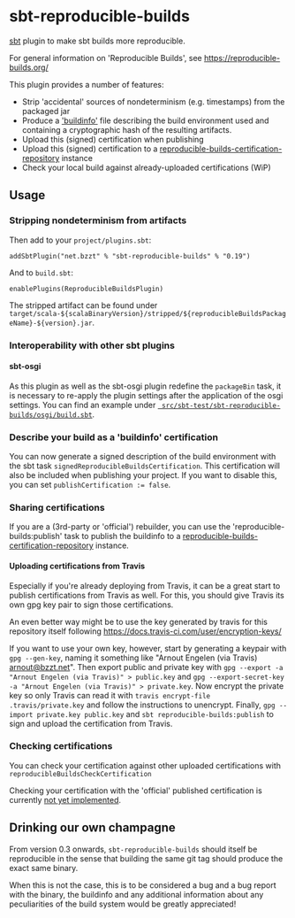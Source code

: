 # sbt-reproducible-builds

[sbt](https://www.scala-sbt.org) plugin to make sbt builds more reproducible.

For general information on 'Reproducible Builds', see https://reproducible-builds.org/

This plugin provides a number of features:

 * Strip 'accidental' sources of nondeterminism (e.g. timestamps) from the packaged jar
 * Produce a ['buildinfo'](https://reproducible-builds.org/docs/recording/) file describing the build environment used and containing a cryptographic hash of the resulting artifacts.
 * Upload this (signed) certification when publishing
 * Upload this (signed) certification to a [reproducible-builds-certification-repository](http://github.com/raboof/reproducible-builds-certification-repository) instance
 * Check your local build against already-uploaded certifications (WiP)

## Usage

### Stripping nondeterminism from artifacts

Then add to your `project/plugins.sbt`:

```
addSbtPlugin("net.bzzt" % "sbt-reproducible-builds" % "0.19")
```

And to `build.sbt`:

```
enablePlugins(ReproducibleBuildsPlugin)
```

The stripped artifact can be found under `target/scala-${scalaBinaryVersion}/stripped/${reproducibleBuildsPackageName}-${version}.jar`.

### Interoperability with other sbt plugins

#### sbt-osgi

As this plugin as well as the sbt-osgi plugin redefine the `packageBin` task, it is necessary to re-apply the plugin settings after the application of the osgi settings. You can find an example under [` src/sbt-test/sbt-reproducible-builds/osgi/build.sbt`](src/sbt-test/sbt-reproducible-builds/osgi/build.sbt).

### Describe your build as a 'buildinfo' certification

You can now generate a signed description of the build environment with the
sbt task `signedReproducibleBuildsCertification`. This certification will
also be included when publishing your project. If you want to disable this,
you can set `publishCertification := false`.

### Sharing certifications

If you are a (3rd-party or 'official') rebuilder, you can use the
'reproducible-builds:publish' task to publish the buildinfo to a
[reproducible-builds-certification-repository](http://github.com/raboof/reproducible-builds-certification-repository) instance.

#### Uploading certifications from Travis

Especially if you're already deploying from Travis, it can be a great start to
publish certifications from Travis as well. For this, you should give Travis
its own gpg key pair to sign those certifications.

An even better way might be to use the key generated by travis for this repository
itself following https://docs.travis-ci.com/user/encryption-keys/

If you want to use your own key, however,
start by generating a keypair with `gpg --gen-key`, naming it something like
"Arnout Engelen (via Travis) <arnout@bzzt.net>". Then export public and private
key with `gpg --export -a "Arnout Engelen (via Travis)" > public.key` and
`gpg --export-secret-key -a "Arnout Engelen (via Travis)" > private.key`.
Now encrypt the private key so only Travis can read it with
`travis encrypt-file .travis/private.key` and follow the instructions to
unencrypt. Finally, `gpg --import private.key public.key` and
`sbt reproducible-builds:publish` to sign and upload the
certification from Travis.

### Checking certifications

You can check your certification against other uploaded
certifications with `reproducibleBuildsCheckCertification`

Checking your certification with the 'official' published
certification is currently
[not yet implemented](https://github.com/raboof/sbt-reproducible-builds/issues/69).

## Drinking our own champagne

From version 0.3 onwards, `sbt-reproducible-builds` should itself be
reproducible in the sense that building the same git tag should produce the
exact same binary.

When this is not the case, this is to be considered a bug and a bug report with
the binary, the buildinfo and any additional information about any peculiarities of the build system would be
greatly appreciated!
